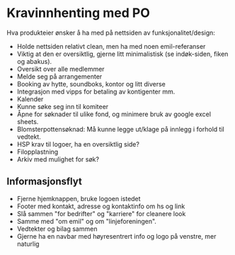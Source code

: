 # Kravinnhenting med PO

Hva produkteier ønsker å ha med på nettsiden av funksjonalitet/design:

- Holde nettsiden relativt clean, men ha med noen emil-referanser
- Viktig at den er oversiktlig, gjerne litt minimalistisk (se indøk-siden, fiken og abakus).
- Oversikt over alle medlemmer
- Melde seg på arrangementer
- Booking av hytte, soundboks, kontor og litt diverse
- Integrasjon med vipps for betaling av kontigenter mm.
- Kalender
- Kunne søke seg inn til komiteer
- Åpne for søknader til ulike fond, og minimere bruk av google excel sheets.
- Blomsterpottensøknad: Må kunne legge ut/klage på innlegg i forhold til vedtekt.
- HSP krav til logoer, ha en oversiktlig side?
- Filopplastning
- Arkiv med mulighet for søk?

## Informasjonsflyt

- Fjerne hjemknappen, bruke logoen istedet
- Footer med kontakt, adresse og kontaktinfo om hs og link
- Slå sammen "for bedrifter" og "karriere" for cleanere look
- Samme med "om emil" og om "linjeforeningen".
- Vedtekter og bilag sammen
- Gjerne ha en navbar med høyresentrert info og logo på venstre, mer naturlig


 


 